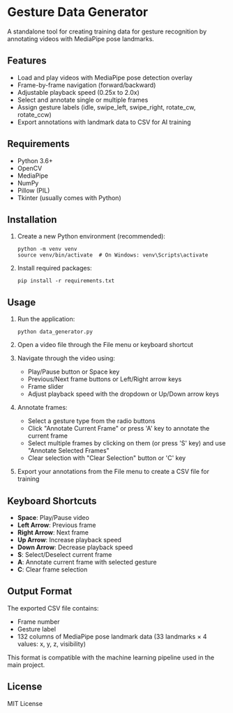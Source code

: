 # Gesture Data Generator

A standalone tool for creating training data for gesture recognition by annotating videos with MediaPipe pose landmarks.

## Features

- Load and play videos with MediaPipe pose detection overlay
- Frame-by-frame navigation (forward/backward)
- Adjustable playback speed (0.25x to 2.0x)
- Select and annotate single or multiple frames 
- Assign gesture labels (idle, swipe_left, swipe_right, rotate_cw, rotate_ccw)
- Export annotations with landmark data to CSV for AI training

## Requirements

- Python 3.6+
- OpenCV
- MediaPipe
- NumPy
- Pillow (PIL)
- Tkinter (usually comes with Python)

## Installation

1. Create a new Python environment (recommended):
   ```
   python -m venv venv
   source venv/bin/activate  # On Windows: venv\Scripts\activate
   ```

2. Install required packages:
   ```
   pip install -r requirements.txt
   ```

## Usage

1. Run the application:
   ```
   python data_generator.py
   ```

2. Open a video file through the File menu or keyboard shortcut

3. Navigate through the video using:
   - Play/Pause button or Space key
   - Previous/Next frame buttons or Left/Right arrow keys
   - Frame slider
   - Adjust playback speed with the dropdown or Up/Down arrow keys

4. Annotate frames:
   - Select a gesture type from the radio buttons
   - Click "Annotate Current Frame" or press 'A' key to annotate the current frame
   - Select multiple frames by clicking on them (or press 'S' key) and use "Annotate Selected Frames"
   - Clear selection with "Clear Selection" button or 'C' key

5. Export your annotations from the File menu to create a CSV file for training

## Keyboard Shortcuts

- **Space**: Play/Pause video
- **Left Arrow**: Previous frame
- **Right Arrow**: Next frame
- **Up Arrow**: Increase playback speed
- **Down Arrow**: Decrease playback speed
- **S**: Select/Deselect current frame
- **A**: Annotate current frame with selected gesture
- **C**: Clear frame selection

## Output Format

The exported CSV file contains:
- Frame number
- Gesture label
- 132 columns of MediaPipe pose landmark data (33 landmarks × 4 values: x, y, z, visibility)

This format is compatible with the machine learning pipeline used in the main project.

## License

MIT License